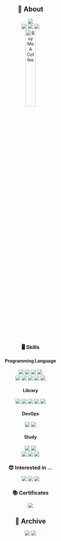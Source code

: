 <h2 align="center">📌 About</h2>
<p align="center">
<a href="https://hits.seeyoufarm.com"><img src="https://hits.seeyoufarm.com/api/count/incr/badge.svg?url=https%3A%2F%2Fgithub.com%2FDohan-lab&count_bg=%2379C83D&title_bg=%23555555&icon=github.svg&icon_color=%23E7E7E7&title=hits&edge_flat=false"/></a><br>
  <a href="https://bit.ly/3pLMann" target="_blank"><img src="https://img.shields.io/badge/Notion-282828?style=flat-square&logo=Notion&logoColor=white"/></a>
  <a href="https://open.kakao.com/o/sfVrHdVe" target="_blank"><img src="https://img.shields.io/badge/KakaoTalk-331B3F?style=flat-square&logo=KakaoTalk&logoColor=white"/></a>
  <a href="mailto:dohan.k764@gmail.com" target="_blank"><img src="https://img.shields.io/badge/Gmail-0A174E?style=flat-square&logo=Gmail&logoColor=white"/></a>
  <br>
  <a href="https://www.buymeacoffee.com/dohan" target="_blank"><img src="https://cdn.buymeacoffee.com/buttons/v2/default-yellow.png" alt="Buy Me A Coffee" width="25%" ></a>
</p>

<h3 align="center">🖥 Skills</h3>
<h4 align="center">Programming Language</h4>
<p align="center">
<a href="https://en.wikipedia.org/wiki/C_(programming_language)" target="_blank"><img src="https://img.shields.io/badge/C Lang-B1624E?style=flat-square&logo=C&logoColor=white"/></a>
<a href="https://en.wikipedia.org/wiki/C%2B%2B" target="_blank"><img src="https://img.shields.io/badge/Cpp-603F83?style=flat-square&logo=Cplusplus&logoColor=white"/></a>
<a href="https://en.wikipedia.org/wiki/Python_(programming_language)" target="_blank"><img src="https://img.shields.io/badge/Python-2BAE66?style=flat-square&logo=Python&logoColor=white"/></a>
<a href="https://en.wikipedia.org/wiki/Assembly_language" target="_blank"><img src="https://img.shields.io/badge/Assembler-6E6E6D?style=flat-square&logo=arm&logoColor=white"/></a> <br>
<a href="https://en.wikipedia.org/wiki/TypeScript" target="_blank"><img src="https://img.shields.io/badge/TypeScript-616247?style=flat-square&logo=TypeScript&logoColor=white"/></a>
<a href="https://en.wikipedia.org/wiki/Java_(programming_language)" target="_blank"><img src="https://img.shields.io/badge/Java-364b44?style=flat-square&logo=CoffeeScript&logoColor=white"/></a>
<a href="https://en.wikipedia.org/wiki/C_Sharp_(programming_language)" target="_blank"><img src="https://img.shields.io/badge/C%23-343148?style=flat-square&logo=sharp&logoColor=white"/></a>
<a href="https://en.wikipedia.org/wiki/HTML" target="_blank"><img src="https://img.shields.io/badge/HTML, CSS, JS-2D2926?style=flat-square&logo=html5&logoColor=white"/></a>
<a href="https://en.wikipedia.org/wiki/SQL" target="_blank"><img src="https://img.shields.io/badge/SQL-0A174E?style=flat-square&logo=MySQL&logoColor=white"/></a>
</p>
<h4 align="center">Library</h4>
<p align="center">
<a href="https://en.wikipedia.org/wiki/Node.js" target="_blank"><img src="https://img.shields.io/badge/Node.js-02343F?style=flat-square&logo=Node.js&logoColor=white"/></a>
<a href="https://en.wikipedia.org/wiki/React_(JavaScript_library)" target="_blank"><img src="https://img.shields.io/badge/React.js-422057?style=flat-square&logo=react&logoColor=white"/></a>
<a href="https://en.wikipedia.org/wiki/Next.js" target="_blank"><img src="https://img.shields.io/badge/Next.js-243665?style=flat-square&logo=next.js&logoColor=white"/></a>
<a href="https://en.wikipedia.org/wiki/Vue.js" target="_blank"><img src="https://img.shields.io/badge/Vue.js-317773?style=flat-square&logo=vue.js&logoColor=white"/></a>
<a href="https://en.wikipedia.org/wiki/Express.js" target="_blank"><img src="https://img.shields.io/badge/Express.js-616247?style=flat-square&logo=Express&logoColor=white"/></a>
</p>
<h4 align="center">DevOps</h4>
<p align="center">
<a href="https://en.wikipedia.org/wiki/GitHub" target="_blank"><img src="https://img.shields.io/badge/Git-6E6E6D?style=flat-square&logo=GitHub&logoColor=white"/></a>
<a href="https://en.wikipedia.org/wiki/Docker_(software)" target="_blank"><img src="https://img.shields.io/badge/Docker-343148?style=flat-square&logo=Docker&logoColor=white"/></a>
</p>
<h4 align="center">Study</h4>
<p align="center">
<a href="https://en.wikipedia.org/wiki/Operating_system" target="_blank"><img src="https://img.shields.io/badge/Operating System Theory-B1624E?style=flat-square&logo=microsoft&logoColor=white"/></a>
<a href="https://en.wikipedia.org/wiki/Data_structure" target="_blank"><img src="https://img.shields.io/badge/Data Structure Theory-603F83?style=flat-square&logo=Stackbit&logoColor=white"/></a><br>
<a href="https://en.wikipedia.org/wiki/Algorithm" target="_blank"><img src="https://img.shields.io/badge/Argorithm-2BAE66?style=flat-square&logo=React Router&logoColor=white"/></a>
<a href="https://en.wikipedia.org/wiki/Reverse_engineering" target="_blank"><img src="https://img.shields.io/badge/Reverse Engineering-6E6E6D?style=flat-square&logo=Serverless&logoColor=white"/></a>
<a href="https://en.wikipedia.org/wiki/Compiler" target="_blank"><img src="https://img.shields.io/badge/Compiling Theory-2D2926?style=flat-square&logo=Conventional Commits&logoColor=white"/></a>
</p>

<h3 align="center">😎 Interested in ...</h3>
<p align="center">
<img src="https://img.shields.io/badge/Something NEW-2D2926?style=flat-square&logo=OnePlus&logoColor=white"/>
<img src="https://img.shields.io/badge/Develop Hobby OS-616247?style=flat-square&logo=macOS&logoColor=white"/>
<img src="https://img.shields.io/badge/1 Day 1 Commit-364b44?style=flat-square&logo=GitHub&logoColor=white"/>
</p>

<h3 align="center">📚 Certificates</h3>
<p align="center">
<a href="http://www.q-net.or.kr/crf005.do?id=crf00505&jmCd=6921" target="_blank"><img src="https://img.shields.io/badge/정보처리기능사 | 2022-50586C?style=flat-square&logo=amazonec2&logoColor=white"/></a>
</p>

<h2 align="center">📌 Archive</h2>
<p align="center">
<a href="https://github.com/Archive-ToyProjects" target="_blank"><img src="https://img.shields.io/badge/ToyProjects-6E6E6D?style=flat-square&logo=opencontainersinitiative&logoColor=white"/></a>
<a href="https://github.com/Archive-Books" target="_blank"><img src="https://img.shields.io/badge/Books-343148?style=flat-square&logo=BookStack&logoColor=white"/></a>
</p>
